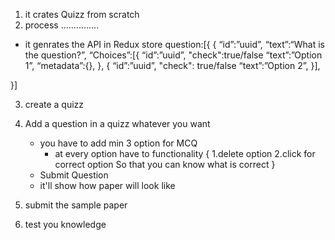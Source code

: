1. it crates Quizz from scratch
2. process ...............

- it genrates the API in Redux store
  question:[{
  {
  “id”:”uuid”,
  “text”:“What is the question?”,
  “Choices”:[{
  “id”:”uuid”,
  "check":true/false
  “text”:”Option 1”,
  “metadata”:{},
  },
  {
  “id”:”uuid”,
  "check": true/false
  “text”:”Option 2”,
  }],

}]

3. create a quizz

4. Add a question in a quizz whatever you want
   - you have to add min 3 option for MCQ
     - at every option have to functionality
       {
       1.delete option
       2.click for correct option So that you can know what is correct
       }
   - Submit Question
   - it'll show how paper will look like
5. submit the sample paper
6. test you knowledge
